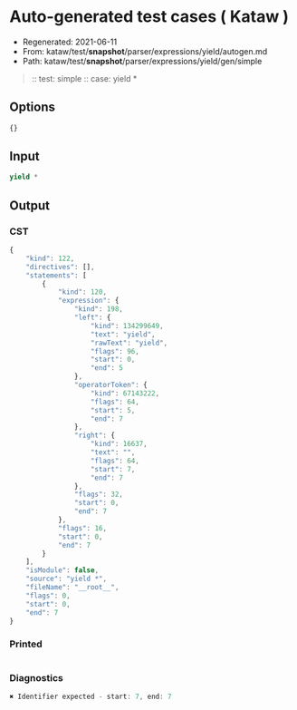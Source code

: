# Auto-generated test cases ( Kataw )
- Regenerated: 2021-06-11
- From: kataw/test/__snapshot__/parser/expressions/yield/autogen.md
- Path: kataw/test/__snapshot__/parser/expressions/yield/gen/simple
> :: test: simple
> :: case: yield *
## Options

`````js
{}
`````
## Input

`````js
yield *
`````
## Output

### CST

```javascript
{
    "kind": 122,
    "directives": [],
    "statements": [
        {
            "kind": 120,
            "expression": {
                "kind": 198,
                "left": {
                    "kind": 134299649,
                    "text": "yield",
                    "rawText": "yield",
                    "flags": 96,
                    "start": 0,
                    "end": 5
                },
                "operatorToken": {
                    "kind": 67143222,
                    "flags": 64,
                    "start": 5,
                    "end": 7
                },
                "right": {
                    "kind": 16637,
                    "text": "",
                    "flags": 64,
                    "start": 7,
                    "end": 7
                },
                "flags": 32,
                "start": 0,
                "end": 7
            },
            "flags": 16,
            "start": 0,
            "end": 7
        }
    ],
    "isModule": false,
    "source": "yield *",
    "fileName": "__root__",
    "flags": 0,
    "start": 0,
    "end": 7
}
```

### Printed

```javascript

```

### Diagnostics

```javascript
✖ Identifier expected - start: 7, end: 7

```

